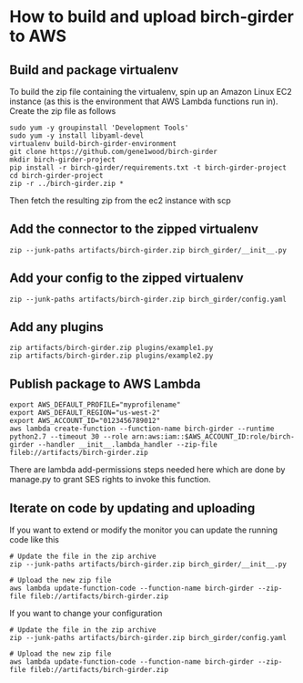 How to build and upload birch-girder to AWS
===========================================

Build and package virtualenv
----------------------------

To build the zip file containing the virtualenv, spin up an Amazon Linux
EC2 instance (as this is the environment that AWS Lambda functions run
in). Create the zip file as follows

    sudo yum -y groupinstall 'Development Tools'
    sudo yum -y install libyaml-devel
    virtualenv build-birch-girder-environment
    git clone https://github.com/gene1wood/birch-girder
    mkdir birch-girder-project
    pip install -r birch-girder/requirements.txt -t birch-girder-project
    cd birch-girder-project
    zip -r ../birch-girder.zip *

Then fetch the resulting zip from the ec2 instance with scp

Add the connector to the zipped virtualenv
------------------------------------------

    zip --junk-paths artifacts/birch-girder.zip birch_girder/__init__.py

Add your config to the zipped virtualenv
----------------------------------------

    zip --junk-paths artifacts/birch-girder.zip birch_girder/config.yaml

Add any plugins
----------------------------------------

    zip artifacts/birch-girder.zip plugins/example1.py
    zip artifacts/birch-girder.zip plugins/example2.py

Publish package to AWS Lambda
-----------------------------

    export AWS_DEFAULT_PROFILE="myprofilename"
    export AWS_DEFAULT_REGION="us-west-2"
    export AWS_ACCOUNT_ID="0123456789012"
    aws lambda create-function --function-name birch-girder --runtime python2.7 --timeout 30 --role arn:aws:iam::$AWS_ACCOUNT_ID:role/birch-girder --handler __init__.lambda_handler --zip-file fileb://artifacts/birch-girder.zip

There are lambda add-permissions steps needed here which are done by
manage.py to grant SES rights to invoke this function.

Iterate on code by updating and uploading
-----------------------------------------

If you want to extend or modify the monitor you can update the running
code like this

    # Update the file in the zip archive 
    zip --junk-paths artifacts/birch-girder.zip birch_girder/__init__.py

    # Upload the new zip file
    aws lambda update-function-code --function-name birch-girder --zip-file fileb://artifacts/birch-girder.zip

If you want to change your configuration

    # Update the file in the zip archive 
    zip --junk-paths artifacts/birch-girder.zip birch_girder/config.yaml

    # Upload the new zip file
    aws lambda update-function-code --function-name birch-girder --zip-file fileb://artifacts/birch-girder.zip
